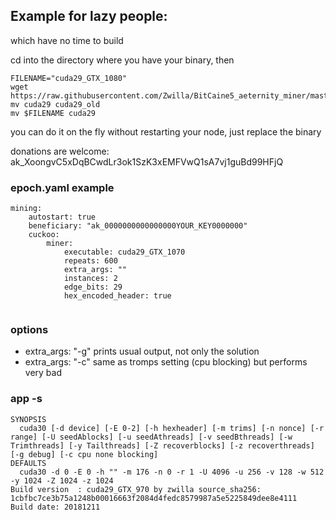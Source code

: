 ## Example for lazy people:
which have no time to build

cd into the directory where you have your binary, then



```
FILENAME="cuda29_GTX_1080"
wget https://raw.githubusercontent.com/Zwilla/BitCaine5_aeternity_miner/master/binaries/$FILENAME
mv cuda29 cuda29_old
mv $FILENAME cuda29
```

you can do it on the fly without restarting your node, just replace the binary


donations are welcome: ak_XoongvC5xDqBCwdLr3ok1SzK3xEMFVwQ1sA7vj1guBd99HFjQ

### epoch.yaml  example

```
mining:
    autostart: true
    beneficiary: "ak_0000000000000000YOUR_KEY0000000"
    cuckoo:
        miner:
            executable: cuda29_GTX_1070
            repeats: 600
            extra_args: ""
            instances: 2
            edge_bits: 29
            hex_encoded_header: true
            
```

### options
* extra_args: "-g" prints usual output, not only the solution
* extra_args: "-c" same as tromps setting (cpu blocking) but performs very bad

### app -s
```
SYNOPSIS
  cuda30 [-d device] [-E 0-2] [-h hexheader] [-m trims] [-n nonce] [-r range] [-U seedAblocks] [-u seedAthreads] [-v seedBthreads] [-w Trimthreads] [-y Tailthreads] [-Z recoverblocks] [-z recoverthreads] [-g debug] [-c cpu none blocking]
DEFAULTS
  cuda30 -d 0 -E 0 -h "" -m 176 -n 0 -r 1 -U 4096 -u 256 -v 128 -w 512 -y 1024 -Z 1024 -z 1024
Build version  : cuda29_GTX_970 by zwilla source_sha256: 1cbfbc7ce3b75a1248b00016663f2084d4fedc8579987a5e5225849dee8e4111
Build date: 20181211
```



